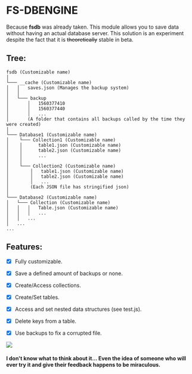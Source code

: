 # FS-DBENGINE
Because __fsdb__ was already taken.
This module allows you to save data without having an actual database server.
This solution is an experiment despite the fact that it is ~~theoretically~~ stable in beta.

## Tree:

```
fsdb (Customizable name) 
│
└─── __cache (Customizable name)
│   │   saves.json (Manages the backup system)
│   │
│   └─── backup
│       │   1560377410 
│       │   1560377440
│       │   ...
│       (A folder that contains all backups called by the time they were created)
│   
└─── Database1 (Customizable name)
│    └─── Collection1 (Customizable name)
│    │      table1.json (Customizable name)
│    │      table2.json (Customizable name)
│    │      ...
│    │
│    └─── Collection2 (Customizable name)
│        │   table1.json (Customizable name)
│        │   table2.json (Customizable name)
│        │   ...
│        (Each JSON file has stringified json)
│   
└─── Database2 (Customizable name)
│   └─── Collection (Customizable name)
│   │   │   Table.json (Customizable name)
│   │   │   ...
│   │   ...
│   ...
...
```

## Features:
- [x] Fully customizable.

- [x] Save a defined amount of backups or none.

- [x] Create/Access collections.

- [x] Create/Set tables.

- [x] Access and set nested data structures (see test.js).

- [x] Delete keys from a table.

- [X] Use backups to fix a corrupted file.

<a href="https://nodei.co/npm/fs-dbengine/"><img src="https://nodei.co/npm/fs-dbengine.png"></a>

#### I don't know what to think about it... Even the idea of someone who will ever try it and give their feedback happens to be miraculous.
